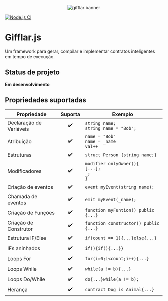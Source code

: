 <div align="center">
    <img src="https://i.imgur.com/mwbuYqE.png" alt="gifflar banner"/>
</div>

[![Node.js CI](https://github.com/GifflarJS-Framework/gifflar-library/actions/workflows/tests.yml/badge.svg)](https://github.com/GifflarJS-Framework/gifflar-library/actions/workflows/tests.yml)

# Gifflar.js

Um framework para gerar, compilar e implementar contratos inteligentes em tempo de execução.

## Status de projeto

**Em desenvolvimento**

## Propriedades suportadas

| Propriedade             |      Suporta       | Exemplo                                               |
| ----------------------- | :----------------: | ----------------------------------------------------- |
| Declaração de Variáveis | :heavy_check_mark: | `string name;`<br/> `string name = "Bob";`            |
| Atribuição              | :heavy_check_mark: | `name = "Bob"`<br/> `name = _name`<br/> `val++`       |
| Estruturas              | :heavy_check_mark: | `struct Person {string name;}`                        |
| Modificadores           | :heavy_check_mark: | `modifier onlyOwner(){`<br/>`[...];`<br/>`_;`<br/>`}` |
| Criação de eventos      | :heavy_check_mark: | `event myEvent(string name);`                         |
| Chamada de eventos      | :heavy_check_mark: | `emit myEvent(_name);`                                |
| Criação de Funções      | :heavy_check_mark: | `function myFuntion() public {...}`                   |
| Criação de Construtor   | :heavy_check_mark: | `function constructor() public {...}`                 |
| Estrutura IF/Else       | :heavy_check_mark: | `if(count == 1){...}else{...}`                        |
| IFs aninhados           | :heavy_check_mark: | `if(){if(){...}}`                                     |
| Loops For               | :heavy_check_mark: | `for(i=0;i<count;i++){...}`                           |
| Loops While             | :heavy_check_mark: | `while(a != b){...}`                                  |
| Loops Do/While          | :heavy_check_mark: | `do{...}while(a != b);`                               |
| Herança                 | :heavy_check_mark: | `contract Dog is Animal{...}`                         |

